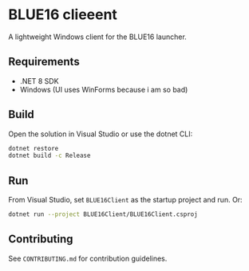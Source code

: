 # BLUE16 clieeent

A lightweight Windows client for the BLUE16 launcher.

## Requirements
- .NET 8 SDK
- Windows (UI uses WinForms because i am so bad)

## Build
Open the solution in Visual Studio or use the dotnet CLI:

```bash
dotnet restore
dotnet build -c Release
```

## Run
From Visual Studio, set `BLUE16Client` as the startup project and run. Or:

```bash
dotnet run --project BLUE16Client/BLUE16Client.csproj
```

## Contributing
See `CONTRIBUTING.md` for contribution guidelines.

